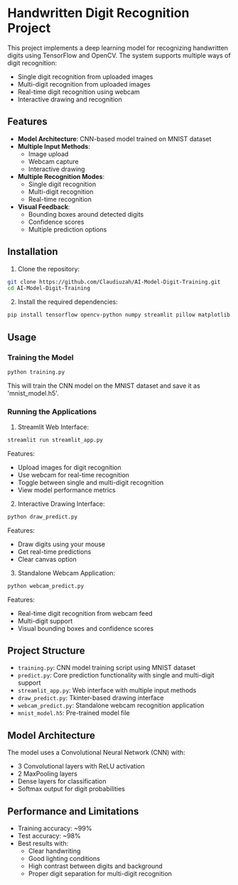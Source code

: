 # Handwritten Digit Recognition Project

This project implements a deep learning model for recognizing handwritten digits using TensorFlow and OpenCV. The system supports multiple ways of digit recognition:
- Single digit recognition from uploaded images
- Multi-digit recognition from uploaded images
- Real-time digit recognition using webcam
- Interactive drawing and recognition

## Features

- **Model Architecture**: CNN-based model trained on MNIST dataset
- **Multiple Input Methods**:
  - Image upload
  - Webcam capture
  - Interactive drawing
- **Multiple Recognition Modes**:
  - Single digit recognition
  - Multi-digit recognition
  - Real-time recognition
- **Visual Feedback**:
  - Bounding boxes around detected digits
  - Confidence scores
  - Multiple prediction options

## Installation

1. Clone the repository:
```bash
git clone https://github.com/Claudiuzah/AI-Model-Digit-Training.git
cd AI-Model-Digit-Training
```

2. Install the required dependencies:
```bash
pip install tensorflow opencv-python numpy streamlit pillow matplotlib seaborn scikit-learn
```

## Usage

### Training the Model
```bash
python training.py
```
This will train the CNN model on the MNIST dataset and save it as 'mnist_model.h5'.

### Running the Applications

1. Streamlit Web Interface:
```bash
streamlit run streamlit_app.py
```
Features:
- Upload images for digit recognition
- Use webcam for real-time recognition
- Toggle between single and multi-digit recognition
- View model performance metrics

2. Interactive Drawing Interface:
```bash
python draw_predict.py
```
Features:
- Draw digits using your mouse
- Get real-time predictions
- Clear canvas option

3. Standalone Webcam Application:
```bash
python webcam_predict.py
```
Features:
- Real-time digit recognition from webcam feed
- Multi-digit support
- Visual bounding boxes and confidence scores

## Project Structure

- `training.py`: CNN model training script using MNIST dataset
- `predict.py`: Core prediction functionality with single and multi-digit support
- `streamlit_app.py`: Web interface with multiple input methods
- `draw_predict.py`: Tkinter-based drawing interface
- `webcam_predict.py`: Standalone webcam recognition application
- `mnist_model.h5`: Pre-trained model file

## Model Architecture

The model uses a Convolutional Neural Network (CNN) with:
- 3 Convolutional layers with ReLU activation
- 2 MaxPooling layers
- Dense layers for classification
- Softmax output for digit probabilities

## Performance and Limitations

- Training accuracy: ~99%
- Test accuracy: ~98%
- Best results with:
  - Clear handwriting
  - Good lighting conditions
  - High contrast between digits and background
  - Proper digit separation for multi-digit recognition

